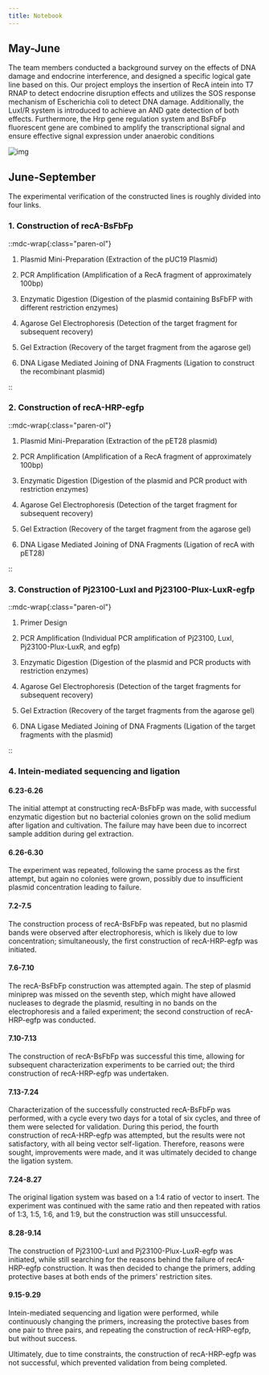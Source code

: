 ```yaml
---
title: Notebook
---
```


## May-June

The team members conducted a background survey on the effects of DNA damage and endocrine interference, and designed a specific logical gate line based on this. Our project employs the insertion of RecA intein into T7 RNAP to detect endocrine disruption effects and utilizes the SOS response mechanism of Escherichia coli to detect DNA damage. Additionally, the LuxI/R system is introduced to achieve an AND gate detection of both effects. Furthermore, the Hrp gene regulation system and BsFbFp fluorescent gene are combined to amplify the transcriptional signal and ensure effective signal expression under anaerobic conditions

![img](https://static.igem.wiki/teams/5358/notebook/ahl.png)

## June-September

The experimental verification of the constructed lines is roughly divided into four links.

 

### 1. Construction of recA-BsFbFp

::mdc-wrap{:class="paren-ol"}

1. Plasmid Mini-Preparation (Extraction of the pUC19 Plasmid)

2. PCR Amplification (Amplification of a RecA fragment of approximately 100bp)

3. Enzymatic Digestion (Digestion of the plasmid containing BsFbFP with different restriction enzymes)

4. Agarose Gel Electrophoresis (Detection of the target fragment for subsequent recovery)

5. Gel Extraction (Recovery of the target fragment from the agarose gel)

6. DNA Ligase Mediated Joining of DNA Fragments (Ligation to construct the recombinant plasmid)

::
 
### 2. Construction of recA-HRP-egfp

::mdc-wrap{:class="paren-ol"}

1. Plasmid Mini-Preparation (Extraction of the pET28 plasmid)

2. PCR Amplification (Amplification of a RecA fragment of approximately 100bp)

3. Enzymatic Digestion (Digestion of the plasmid and PCR product with restriction enzymes)

4. Agarose Gel Electrophoresis (Detection of the target fragment for subsequent recovery)

5. Gel Extraction (Recovery of the target fragment from the agarose gel)

6. DNA Ligase Mediated Joining of DNA Fragments  (Ligation of recA with pET28)

::

### 3. Construction of Pj23100-LuxI and Pj23100-Plux-LuxR-egfp

::mdc-wrap{:class="paren-ol"}

1. Primer Design

2. PCR Amplification (Individual PCR amplification of Pj23100, LuxI, Pj23100-Plux-LuxR, and egfp)

3. Enzymatic Digestion (Digestion of the plasmid and PCR products with restriction enzymes)

4. Agarose Gel Electrophoresis (Detection of the target fragments for subsequent recovery)

5. Gel Extraction (Recovery of the target fragments from the agarose gel)

6. DNA Ligase Mediated Joining of DNA Fragments (Ligation of the target fragments with the plasmid)

:: 

### 4. Intein-mediated sequencing and ligation


#### 6.23-6.26

The initial attempt at constructing recA-BsFbFp was made, with successful enzymatic digestion but no bacterial colonies grown on the solid medium after ligation and cultivation. The failure may have been due to incorrect sample addition during gel extraction.

 

#### 6.26-6.30

The experiment was repeated, following the same process as the first attempt, but again no colonies were grown, possibly due to insufficient plasmid concentration leading to failure.

 

#### 7.2-7.5

The construction process of recA-BsFbFp was repeated, but no plasmid bands were observed after electrophoresis, which is likely due to low concentration; simultaneously, the first construction of recA-HRP-egfp was initiated.

 

#### 7.6-7.10

The recA-BsFbFp construction was attempted again. The step of plasmid miniprep was missed on the seventh step, which might have allowed nucleases to degrade the plasmid, resulting in no bands on the electrophoresis and a failed experiment; the second construction of recA-HRP-egfp was conducted.

 

#### 7.10-7.13

The construction of recA-BsFbFp was successful this time, allowing for subsequent characterization experiments to be carried out; the third construction of recA-HRP-egfp was undertaken.

 

#### 7.13-7.24

Characterization of the successfully constructed recA-BsFbFp was performed, with a cycle every two days for a total of six cycles, and three of them were selected for validation. During this period, the fourth construction of recA-HRP-egfp was attempted, but the results were not satisfactory, with all being vector self-ligation. Therefore, reasons were sought, improvements were made, and it was ultimately decided to change the ligation system.

 

#### 7.24-8.27

The original ligation system was based on a 1:4 ratio of vector to insert. The experiment was continued with the same ratio and then repeated with ratios of 1:3, 1:5, 1:6, and 1:9, but the construction was still unsuccessful.

 

#### 8.28-9.14

The construction of Pj23100-LuxI and Pj23100-Plux-LuxR-egfp was initiated, while still searching for the reasons behind the failure of recA-HRP-egfp construction. It was then decided to change the primers, adding protective bases at both ends of the primers' restriction sites.

 

#### 9.15-9.29

Intein-mediated sequencing and ligation were performed, while continuously changing the primers, increasing the protective bases from one pair to three pairs, and repeating the construction of recA-HRP-egfp, but without success.

 

Ultimately, due to time constraints, the construction of recA-HRP-egfp was not successful, which prevented validation from being completed.